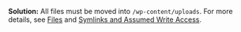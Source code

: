 **Solution:** All files must be moved into `/wp-content/uploads`. For more details, see [Files](/files) and [Symlinks and Assumed Write Access](/symlinks-assumed-write-access).
